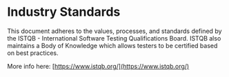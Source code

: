 # Industry Standards

This document adheres to the values, processes, and standards defined by the ISTQB - International Software Testing Qualifications Board. ISTQB also maintains a Body of Knowledge which allows testers to be certified based on best practices.

  
More info here: [https://www.istqb.org/](https://www.istqb.org/)  
  


